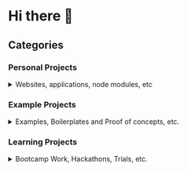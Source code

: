 # Hi there 👋

## Categories

### Personal Projects

<details>
  <summary>Websites, applications, node modules, etc</summary>

  - [frm-proton-switch](https://github.com/tkodev/frm-proton-switch), [utils-scripts](https://github.com/tkodev/utils-scripts), [site-tkodev](https://github.com/tkodev/site-tkodev), [app-infolio](https://github.com/tkodev/app-infolio), [lib-facetor](https://github.com/tkodev/lib-facetor), [frm-hackintosh](https://github.com/tkodev/frm-hackintosh), [site-tna](https://github.com/tkodev/site-tna), [site-kid](https://github.com/tkodev/site-kid), [lib-gulp-json-tasks](https://github.com/tkodev/lib-gulp-json-tasks), [lib-instance-control](https://github.com/tkodev/lib-instance-control), [app-gitsync](https://github.com/tkodev/app-gitsync), [frm-pimodules](https://github.com/tkodev/frm-pimodules), [tkodev](https://github.com/tkodev/tkodev), [utils-toolkit](https://github.com/tkodev/utils-toolkit), [site-juno](https://github.com/tkodev/site-juno)
</details>


### Example Projects

<details>
  <summary>Examples, Boilerplates and Proof of concepts, etc.</summary>

  - [ex-monorepos](https://github.com/tkodev/ex-monorepos), [ex-ts-next-mui-jest](https://github.com/tkodev/ex-ts-next-mui-jest), [ex-snippets](https://github.com/tkodev/ex-snippets)
</details>


### Learning Projects

<details>
  <summary>Bootcamp Work, Hackathons, Trials, etc.</summary>

  - [fcc-local-weather](https://github.com/tkodev/fcc-local-weather), [fcc-quote-machine](https://github.com/tkodev/fcc-quote-machine), [fcc-tribute-page](https://github.com/tkodev/fcc-tribute-page), [fcc-twitch-viewer](https://github.com/tkodev/fcc-twitch-viewer), [fcc-wikipedia-viewer](https://github.com/tkodev/fcc-wikipedia-viewer), [fcc-calculator](https://github.com/tkodev/fcc-calculator), [fcc-pomodoro-clock](https://github.com/tkodev/fcc-pomodoro-clock), [fcc-tic-tac-toe](https://github.com/tkodev/fcc-tic-tac-toe), [fcc-simon-game](https://github.com/tkodev/fcc-simon-game), [pm-technical-interview](https://github.com/tkodev/pm-technical-interview), [fcc-survey-form](https://github.com/tkodev/fcc-survey-form), [fcc-product-page](https://github.com/tkodev/fcc-product-page), [fcc-docs-page](https://github.com/tkodev/fcc-docs-page), [fcc-markdown-preview](https://github.com/tkodev/fcc-markdown-preview), [fcc-drum-machine](https://github.com/tkodev/fcc-drum-machine), [hackathon-oxford-2019](https://github.com/tkodev/hackathon-oxford-2019), [trial-advent-of-code-2019](https://github.com/tkodev/trial-advent-of-code-2019)
</details>


<!--

### Family Projects

<details>
  <summary>Private projects for family</summary>

  - [jhe-votebot](https://github.com/tkodev/jhe-votebot), [jhe-repo](https://github.com/tkodev/jhe-repo), [jko-repo](https://github.com/tkodev/jko-repo)
</details>


### Design Projects

<details>
  <summary>Sketch, Photoshop, Illustrator, Design work, etc.</summary>

  - [gfx-abc-cakes](https://github.com/tkodev/gfx-abc-cakes), [gfx-hybrid-theme](https://github.com/tkodev/gfx-hybrid-theme), [gfx-naha-sushi](https://github.com/tkodev/gfx-naha-sushi), [gfx-pixel-infinity](https://github.com/tkodev/gfx-pixel-infinity), [id-1900s-queen-st-modernization](https://github.com/tkodev/id-1900s-queen-st-modernization), [id-alexandra-park-revitalization](https://github.com/tkodev/id-alexandra-park-revitalization), [id-art-gallery-of-ontario-staircase](https://github.com/tkodev/id-art-gallery-of-ontario-staircase), [id-casa-das-canoas-scale-model](https://github.com/tkodev/id-casa-das-canoas-scale-model), [id-mocca-courtyard-module-rev-1](https://github.com/tkodev/id-mocca-courtyard-module-rev-1), [id-mocca-courtyard-module-rev-2](https://github.com/tkodev/id-mocca-courtyard-module-rev-2), [id-mood-light-modulator](https://github.com/tkodev/id-mood-light-modulator), [id-sculpture-gallery](https://github.com/tkodev/id-sculpture-gallery), [gfx-early-graphical-design](https://github.com/tkodev/gfx-early-graphical-design), [gfx-shirts](https://github.com/tkodev/gfx-shirts)
</details>


## Notes 

**tkodev/tkodev** is a ✨ _special_ ✨ repository because its `README.md` (this file) appears on your GitHub profile.

Here are some ideas to get you started:

- 🔭 I’m currently working on ...
- 🌱 I’m currently learning ...
- 👯 I’m looking to collaborate on ...
- 🤔 I’m looking for help with ...
- 💬 Ask me about ...
- 📫 How to reach me: ...
- 😄 Pronouns: ...
- ⚡ Fun fact: ...

-->

